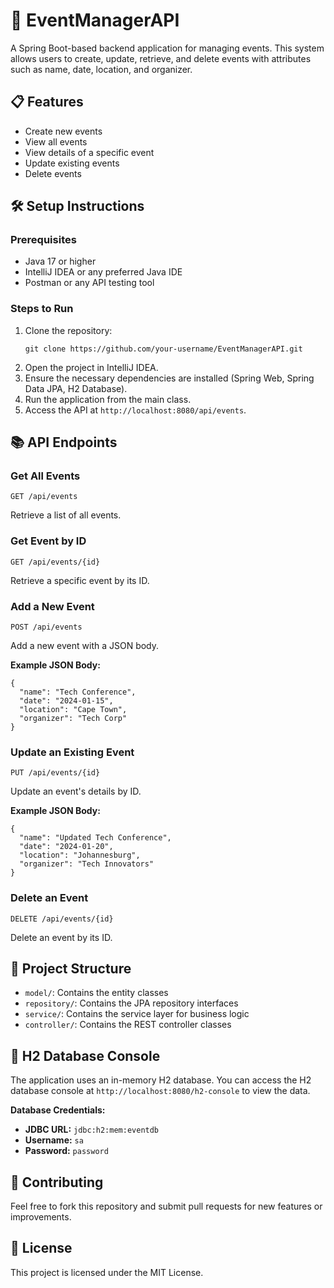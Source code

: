 <!DOCTYPE html>
<html lang="en">
<head>
  <meta charset="UTF-8">
  <meta name="viewport" content="width=device-width, initial-scale=1.0">
  <title>EventManagerAPI</title>
</head>
<body>

<h1>📅 EventManagerAPI</h1>
<p>A Spring Boot-based backend application for managing events. This system allows users to create, update, retrieve, and delete events with attributes such as name, date, location, and organizer.</p>

<h2>📋 Features</h2>
<ul>
  <li>Create new events</li>
  <li>View all events</li>
  <li>View details of a specific event</li>
  <li>Update existing events</li>
  <li>Delete events</li>
</ul>

<h2>🛠️ Setup Instructions</h2>

<h3>Prerequisites</h3>
<ul>
  <li>Java 17 or higher</li>
  <li>IntelliJ IDEA or any preferred Java IDE</li>
  <li>Postman or any API testing tool</li>
</ul>

<h3>Steps to Run</h3>
<ol>
  <li>Clone the repository:
    <pre><code>git clone https://github.com/your-username/EventManagerAPI.git</code></pre>
  </li>
  <li>Open the project in IntelliJ IDEA.</li>
  <li>Ensure the necessary dependencies are installed (Spring Web, Spring Data JPA, H2 Database).</li>
  <li>Run the application from the main class.</li>
  <li>Access the API at <code>http://localhost:8080/api/events</code>.</li>
</ol>

<h2>📚 API Endpoints</h2>

<h3>Get All Events</h3>
<pre><code>GET /api/events</code></pre>
<p>Retrieve a list of all events.</p>

<h3>Get Event by ID</h3>
<pre><code>GET /api/events/{id}</code></pre>
<p>Retrieve a specific event by its ID.</p>

<h3>Add a New Event</h3>
<pre><code>POST /api/events</code></pre>
<p>Add a new event with a JSON body.</p>
<p><strong>Example JSON Body:</strong></p>
<pre><code>{
  "name": "Tech Conference",
  "date": "2024-01-15",
  "location": "Cape Town",
  "organizer": "Tech Corp"
}</code></pre>

<h3>Update an Existing Event</h3>
<pre><code>PUT /api/events/{id}</code></pre>
<p>Update an event's details by ID.</p>
<p><strong>Example JSON Body:</strong></p>
<pre><code>{
  "name": "Updated Tech Conference",
  "date": "2024-01-20",
  "location": "Johannesburg",
  "organizer": "Tech Innovators"
}</code></pre>

<h3>Delete an Event</h3>
<pre><code>DELETE /api/events/{id}</code></pre>
<p>Delete an event by its ID.</p>

<h2>📂 Project Structure</h2>
<ul>
  <li><code>model/</code>: Contains the entity classes</li>
  <li><code>repository/</code>: Contains the JPA repository interfaces</li>
  <li><code>service/</code>: Contains the service layer for business logic</li>
  <li><code>controller/</code>: Contains the REST controller classes</li>
</ul>

<h2>🔗 H2 Database Console</h2>
<p>The application uses an in-memory H2 database. You can access the H2 database console at <code>http://localhost:8080/h2-console</code> to view the data.</p>
<p><strong>Database Credentials:</strong></p>
<ul>
  <li><strong>JDBC URL:</strong> <code>jdbc:h2:mem:eventdb</code></li>
  <li><strong>Username:</strong> <code>sa</code></li>
  <li><strong>Password:</strong> <code>password</code></li>
</ul>

<h2>🤝 Contributing</h2>
<p>Feel free to fork this repository and submit pull requests for new features or improvements.</p>

<h2>📄 License</h2>
<p>This project is licensed under the MIT License.</p>


</body>
</html>
